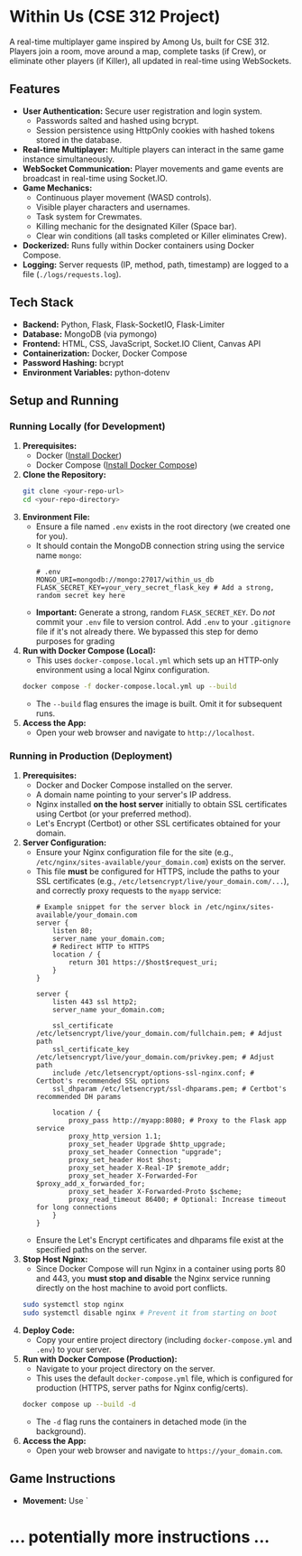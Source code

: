 # Within Us (CSE 312 Project)

A real-time multiplayer game inspired by Among Us, built for CSE 312. Players join a room, move around a map, complete tasks (if Crew), or eliminate other players (if Killer), all updated in real-time using WebSockets.

## Features

*   **User Authentication:** Secure user registration and login system.
    *   Passwords salted and hashed using bcrypt.
    *   Session persistence using HttpOnly cookies with hashed tokens stored in the database.
*   **Real-time Multiplayer:** Multiple players can interact in the same game instance simultaneously.
*   **WebSocket Communication:** Player movements and game events are broadcast in real-time using Socket.IO.
*   **Game Mechanics:**
    *   Continuous player movement (WASD controls).
    *   Visible player characters and usernames.
    *   Task system for Crewmates.
    *   Killing mechanic for the designated Killer (Space bar).
    *   Clear win conditions (all tasks completed or Killer eliminates Crew).
*   **Dockerized:** Runs fully within Docker containers using Docker Compose.
*   **Logging:** Server requests (IP, method, path, timestamp) are logged to a file (`./logs/requests.log`).

## Tech Stack

*   **Backend:** Python, Flask, Flask-SocketIO, Flask-Limiter
*   **Database:** MongoDB (via pymongo)
*   **Frontend:** HTML, CSS, JavaScript, Socket.IO Client, Canvas API
*   **Containerization:** Docker, Docker Compose
*   **Password Hashing:** bcrypt
*   **Environment Variables:** python-dotenv

## Setup and Running

### Running Locally (for Development)

1.  **Prerequisites:**
    *   Docker ([Install Docker](https://docs.docker.com/get-docker/))
    *   Docker Compose ([Install Docker Compose](https://docs.docker.com/compose/install/))
2.  **Clone the Repository:**
    ```bash
    git clone <your-repo-url>
    cd <your-repo-directory>
    ```
3.  **Environment File:**
    *   Ensure a file named `.env` exists in the root directory (we created one for you).
    *   It should contain the MongoDB connection string using the service name `mongo`:
        ```dotenv
        # .env
        MONGO_URI=mongodb://mongo:27017/within_us_db
        FLASK_SECRET_KEY=your_very_secret_flask_key # Add a strong, random secret key here
        ```
    *   **Important:** Generate a strong, random `FLASK_SECRET_KEY`. Do *not* commit your `.env` file to version control. Add `.env` to your `.gitignore` file if it's not already there. We bypassed this step for demo purposes for grading
4.  **Run with Docker Compose (Local):**
    *   This uses `docker-compose.local.yml` which sets up an HTTP-only environment using a local Nginx configuration.
    ```bash
    docker compose -f docker-compose.local.yml up --build
    ```
    *   The `--build` flag ensures the image is built. Omit it for subsequent runs.
5.  **Access the App:**
    *   Open your web browser and navigate to `http://localhost`.

### Running in Production (Deployment)

1.  **Prerequisites:**
    *   Docker and Docker Compose installed on the server.
    *   A domain name pointing to your server's IP address.
    *   Nginx installed **on the host server** initially to obtain SSL certificates using Certbot (or your preferred method).
    *   Let's Encrypt (Certbot) or other SSL certificates obtained for your domain.
2.  **Server Configuration:**
    *   Ensure your Nginx configuration file for the site (e.g., `/etc/nginx/sites-available/your_domain.com`) exists on the server.
    *   This file **must** be configured for HTTPS, include the paths to your SSL certificates (e.g., `/etc/letsencrypt/live/your_domain.com/...`), and correctly proxy requests to the `myapp` service:
        ```nginx
        # Example snippet for the server block in /etc/nginx/sites-available/your_domain.com
        server {
            listen 80;
            server_name your_domain.com;
            # Redirect HTTP to HTTPS
            location / { 
                return 301 https://$host$request_uri;
            }
        }

        server {
            listen 443 ssl http2;
            server_name your_domain.com;

            ssl_certificate /etc/letsencrypt/live/your_domain.com/fullchain.pem; # Adjust path
            ssl_certificate_key /etc/letsencrypt/live/your_domain.com/privkey.pem; # Adjust path
            include /etc/letsencrypt/options-ssl-nginx.conf; # Certbot's recommended SSL options
            ssl_dhparam /etc/letsencrypt/ssl-dhparams.pem; # Certbot's recommended DH params

            location / {
                proxy_pass http://myapp:8080; # Proxy to the Flask app service
                proxy_http_version 1.1;
                proxy_set_header Upgrade $http_upgrade;
                proxy_set_header Connection "upgrade";
                proxy_set_header Host $host;
                proxy_set_header X-Real-IP $remote_addr;
                proxy_set_header X-Forwarded-For $proxy_add_x_forwarded_for;
                proxy_set_header X-Forwarded-Proto $scheme;
                proxy_read_timeout 86400; # Optional: Increase timeout for long connections
            }
        }
        ```
    *   Ensure the Let's Encrypt certificates and dhparams file exist at the specified paths on the server.
3.  **Stop Host Nginx:**
    *   Since Docker Compose will run Nginx in a container using ports 80 and 443, you **must stop and disable** the Nginx service running directly on the host machine to avoid port conflicts.
    ```bash
    sudo systemctl stop nginx
    sudo systemctl disable nginx # Prevent it from starting on boot
    ```
4.  **Deploy Code:**
    *   Copy your entire project directory (including `docker-compose.yml` and `.env`) to your server.
5.  **Run with Docker Compose (Production):**
    *   Navigate to your project directory on the server.
    *   This uses the default `docker-compose.yml` file, which is configured for production (HTTPS, server paths for Nginx config/certs).
    ```bash
    docker compose up --build -d
    ```
    *   The `-d` flag runs the containers in detached mode (in the background).
6.  **Access the App:**
    *   Open your web browser and navigate to `https://your_domain.com`.

## Game Instructions

*   **Movement:** Use `

# ... potentially more instructions ...